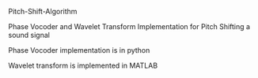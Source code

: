 Pitch-Shift-Algorithm

Phase Vocoder and Wavelet Transform Implementation for Pitch Shifting a sound signal 

Phase Vocoder implementation is in python 

Wavelet transform is implemented in MATLAB
